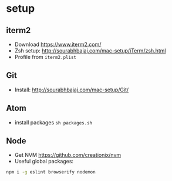 # setup

## iterm2

- Download https://www.iterm2.com/
- Zsh setup: http://sourabhbajaj.com/mac-setup/iTerm/zsh.html
- Profile from `iterm2.plist`


## Git

- Install: http://sourabhbajaj.com/mac-setup/Git/


## Atom

- install packages `sh packages.sh`


## Node

- Get NVM https://github.com/creationix/nvm
- Useful global packages:

```sh
npm i -g eslint browserify nodemon
```
